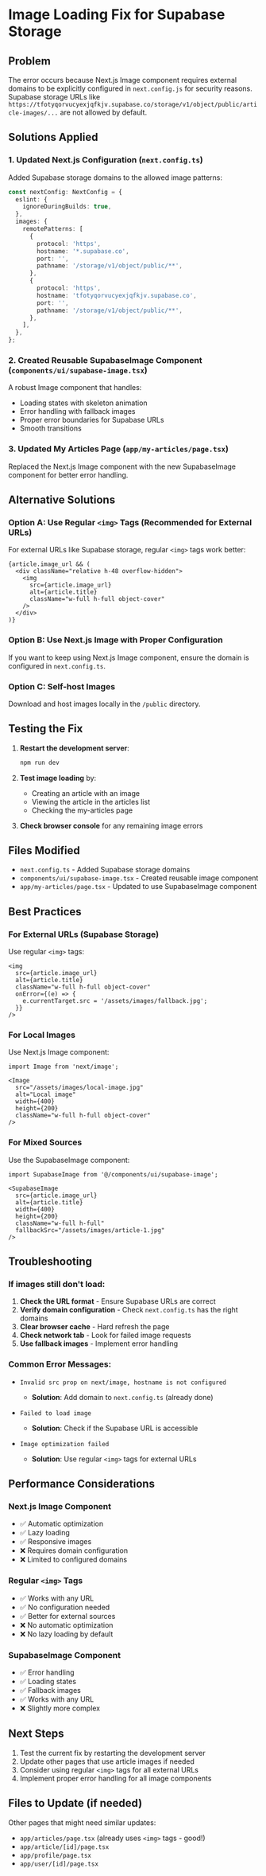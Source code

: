 # Image Loading Fix for Supabase Storage

## Problem
The error occurs because Next.js Image component requires external domains to be explicitly configured in `next.config.js` for security reasons. Supabase storage URLs like `https://tfotyqorvucyexjqfkjv.supabase.co/storage/v1/object/public/article-images/...` are not allowed by default.

## Solutions Applied

### 1. Updated Next.js Configuration (`next.config.ts`)

Added Supabase storage domains to the allowed image patterns:

```typescript
const nextConfig: NextConfig = {
  eslint: {
    ignoreDuringBuilds: true,
  },
  images: {
    remotePatterns: [
      {
        protocol: 'https',
        hostname: '*.supabase.co',
        port: '',
        pathname: '/storage/v1/object/public/**',
      },
      {
        protocol: 'https',
        hostname: 'tfotyqorvucyexjqfkjv.supabase.co',
        port: '',
        pathname: '/storage/v1/object/public/**',
      },
    ],
  },
};
```

### 2. Created Reusable SupabaseImage Component (`components/ui/supabase-image.tsx`)

A robust Image component that handles:
- Loading states with skeleton animation
- Error handling with fallback images
- Proper error boundaries for Supabase URLs
- Smooth transitions

### 3. Updated My Articles Page (`app/my-articles/page.tsx`)

Replaced the Next.js Image component with the new SupabaseImage component for better error handling.

## Alternative Solutions

### Option A: Use Regular `<img>` Tags (Recommended for External URLs)

For external URLs like Supabase storage, regular `<img>` tags work better:

```tsx
{article.image_url && (
  <div className="relative h-48 overflow-hidden">
    <img 
      src={article.image_url} 
      alt={article.title}
      className="w-full h-full object-cover"
    />
  </div>
)}
```

### Option B: Use Next.js Image with Proper Configuration

If you want to keep using Next.js Image component, ensure the domain is configured in `next.config.ts`.

### Option C: Self-host Images

Download and host images locally in the `/public` directory.

## Testing the Fix

1. **Restart the development server**:
   ```bash
   npm run dev
   ```

2. **Test image loading** by:
   - Creating an article with an image
   - Viewing the article in the articles list
   - Checking the my-articles page

3. **Check browser console** for any remaining image errors

## Files Modified

- `next.config.ts` - Added Supabase storage domains
- `components/ui/supabase-image.tsx` - Created reusable image component
- `app/my-articles/page.tsx` - Updated to use SupabaseImage component

## Best Practices

### For External URLs (Supabase Storage)
Use regular `<img>` tags:
```tsx
<img 
  src={article.image_url} 
  alt={article.title}
  className="w-full h-full object-cover"
  onError={(e) => {
    e.currentTarget.src = '/assets/images/fallback.jpg';
  }}
/>
```

### For Local Images
Use Next.js Image component:
```tsx
import Image from 'next/image';

<Image
  src="/assets/images/local-image.jpg"
  alt="Local image"
  width={400}
  height={200}
  className="w-full h-full object-cover"
/>
```

### For Mixed Sources
Use the SupabaseImage component:
```tsx
import SupabaseImage from '@/components/ui/supabase-image';

<SupabaseImage
  src={article.image_url}
  alt={article.title}
  width={400}
  height={200}
  className="w-full h-full"
  fallbackSrc="/assets/images/article-1.jpg"
/>
```

## Troubleshooting

### If images still don't load:

1. **Check the URL format** - Ensure Supabase URLs are correct
2. **Verify domain configuration** - Check `next.config.ts` has the right domains
3. **Clear browser cache** - Hard refresh the page
4. **Check network tab** - Look for failed image requests
5. **Use fallback images** - Implement error handling

### Common Error Messages:

- `Invalid src prop on next/image, hostname is not configured`
  - **Solution**: Add domain to `next.config.ts` (already done)

- `Failed to load image`
  - **Solution**: Check if the Supabase URL is accessible

- `Image optimization failed`
  - **Solution**: Use regular `<img>` tags for external URLs

## Performance Considerations

### Next.js Image Component
- ✅ Automatic optimization
- ✅ Lazy loading
- ✅ Responsive images
- ❌ Requires domain configuration
- ❌ Limited to configured domains

### Regular `<img>` Tags
- ✅ Works with any URL
- ✅ No configuration needed
- ✅ Better for external sources
- ❌ No automatic optimization
- ❌ No lazy loading by default

### SupabaseImage Component
- ✅ Error handling
- ✅ Loading states
- ✅ Fallback images
- ✅ Works with any URL
- ❌ Slightly more complex

## Next Steps

1. Test the current fix by restarting the development server
2. Update other pages that use article images if needed
3. Consider using regular `<img>` tags for all external URLs
4. Implement proper error handling for all image components

## Files to Update (if needed)

Other pages that might need similar updates:
- `app/articles/page.tsx` (already uses `<img>` tags - good!)
- `app/article/[id]/page.tsx`
- `app/profile/page.tsx`
- `app/user/[id]/page.tsx` 